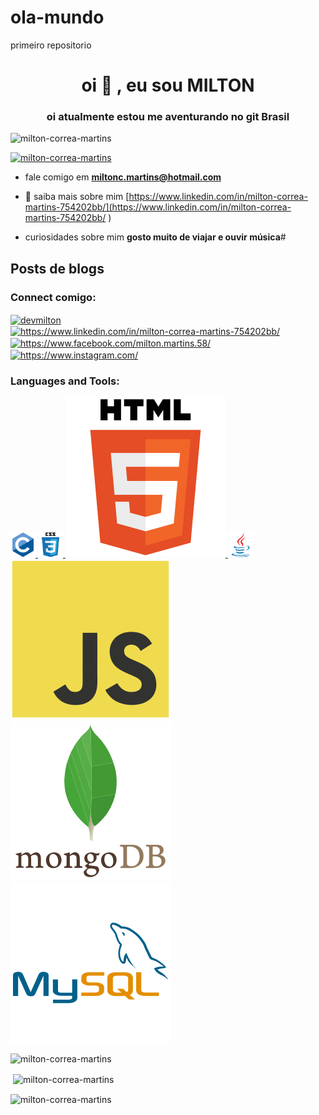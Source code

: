 # ola-mundo
primeiro repositorio
<h1 align="center">oi 👋 , eu sou MILTON</h1>
<h3 align="center">oi atualmente estou me aventurando no git Brasil</h3>

<p align="left"> <img src="https://komarev.com/ghpvc/?username=milton-correa-martins&label=Profile%20views&color=0e75b6&style=flat" alt="milton-correa-martins" /> </p>

<p align="left"> <a href="https://github.com/ryo-ma/github-profile-trophy"><img src="https://github-profile-trophy.vercel.app/?username=milton-correa-martins" alt="milton-correa-martins" /></a> </p>

- fale comigo em **miltonc.martins@hotmail.com**

- 📄 saiba mais sobre mim [https://www.linkedin.com/in/milton-correa-martins-754202bb/](https://www.linkedin.com/in/milton-correa-martins-754202bb/ )

- curiosidades sobre mim **gosto muito de viajar e ouvir música**#

## Posts de blogs
<!-- BLOG-POST-LIST:START -->
<!-- BLOG-POST-LIST:END -->

<h3 align="left">Connect comigo:</h3>
<p align="left">
<a href="https://dev.to/devmilton" target="blank"><img align="center" src="https://raw.githubusercontent.com/rahuldkjain/github-profile-readme-generator/master/src/images/icons/Social/devto.svg" alt="devmilton" altura="30" largura="40" /></a>
<a href="https://linkedin.com/in/https://www.linkedin.com/in/milton-correa-martins-754202bb/" target="blank"><img align="center" src="https://raw.githubusercontent.com/rahuldkjain/github-profile-readme-generator/master/src/images/icons/Social/linked-in-alt.svg" alt="https://www.linkedin.com/in/milton-correa-martins-754202bb/" altura="30" largura="40" /></a>
<a href="https://fb.com/https://www.facebook.com/milton.martins.58/" target="blank"><img align="center" src=" https://raw.githubusercontent.com/rahuldkjain/github-profile-readme-generator/master/src/images/icons/Social/facebook.svg" alt="https://www.facebook.com/milton.martins.58/" altura="30" largura="40" /></a>
<a href="https://instagram.com/https://www.instagram.com/" target="blank"><img align="center" src="https://raw.githubusercontent.com/rahuldkjain/github-profile-readme-generator/master/src/images/icons/Social/instagram.svg" alt= "https://www.instagram.com/" altura="30" largura="40" /></a>
</p>

<h3 align="left">Languages and Tools:</h3>
<p align="left "> <a href="https://www.cprogramming.com/" target="_blank" rel="noreferrer"> <img src="https://raw.githubusercontent.com/devicons/devicon/master/icons/c/c-original.svg" alt="c" width="40" height="40"/> </a> <a href=" https://www.w3schools.com/css/" target="_blank" rel="noreferrer"> <img src="https://raw.githubusercontent.com/devicons/devicon/master/icons/css3/css3-original-wordmark.svg" alt="css3" width="40" height="40"/> </a> <a href="https://git-scm.com/ " target="_blank" rel="noreferrer"> <imrg src="https://www.vectorlogo.zone/logos/git-scm/git-scm-icon.svg" alt="git" width="40" height="40"/> </a> <a href="https://www.w3.org/html/" target="_ em branco" rel="noreferrer"> <img src="https://raw.githubusercontent.com/devicons/devicon/master/icons/html5/html5-original-wordmark.svg" alt="html5" largura="40" altura="40"/> </a> <a href="https://www.java.com" alvo ="_blank" rel="noreferrer"> <img src="https://raw.githubusercontent.com/devicons/devicon/master/icons/java/java-original.svg" alt="java" width="40" height="40"/> </a> <a href=" https://developer.mozilla.org/en-US/docs/Web/JavaScript" target="_blank" rel="noreferrer"> <img src="https://raw.githubusercontent.com/devicons/devicon/master/icons/javascript/javascript-original.svg" alt="javascript" largura="40" altura="40"/> </a> <a href="https://www.mongodb.com/" target="_blank" rel="noreferrer"> <img src="https://raw.githubusercontent.com/devicons/devicon/master/icons/mongodb/mongodb-original-wordmark.svg" alt=" mongodb" largura="40" altura="40"/> </a> <a href="https://www.mysql.com/" target="_blank" rel="noreferrer"> <img src="https://raw.githubusercontent.com/devicons/devicon/master/icons/mysql/mysql-original-wordmark.svg" alt="mysql" largura="40" altura="40"/> </a> </p>

<p><img align="esquerda" src=" https://github-readme-stats.vercel.app/api/top-langs?username=milton-correa-martins&show_icons=true&locale=en&layout=compact" alt="milton-correa-martins" /></p>

<p>&nbsp;<img align="center" src="https://github-readme-stats.vercel.app/api?username=milton-correa-martins&show_icons=true&locale=en" alt="milton-correa-martins" /></p>

<p><img align="center" src="https://github-readme-streak-stats.herokuapp.com/?user=milton-correa-martins&" alt="milton-correa-martins" /></p>

